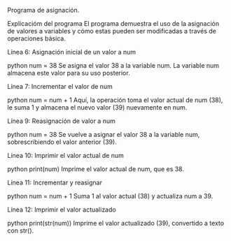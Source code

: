 Programa de asignación.

Explicacióm del programa
El programa demuestra el uso de la asignación de valores a variables y cómo estas pueden ser modificadas a través de operaciones básica.

Línea 6: Asignación inicial de un valor a num

python
num = 38
Se asigna el valor 38 a la variable num. La variable num almacena este valor para su uso posterior.

Línea 7: Incrementar el valor de num

python
num = num + 1
Aquí, la operación toma el valor actual de num (38), le suma 1 y almacena el nuevo valor (39) nuevamente en num.

Línea 9: Reasignación de valor a num

python
num = 38
Se vuelve a asignar el valor 38 a la variable num, sobrescribiendo el valor anterior (39).

Línea 10: Imprimir el valor actual de num

python
print(num)
Imprime el valor actual de num, que es 38.

Línea 11: Incrementar y reasignar

python
num = num + 1
Suma 1 al valor actual (38) y actualiza num a 39.

Línea 12: Imprimir el valor actualizado

python
print(str(num))
Imprime el valor actualizado (39), convertido a texto con str().
